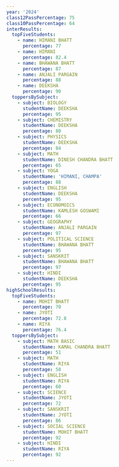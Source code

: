 ```yaml
---
year: '2024'
class12PassPercentage: 75
class10PassPercentage: 64
interResults:
  topFiveStudents:
    - name: HIMANI BHATT
      percentage: 77
    - name: HIMANI
      percentage: 82.4
    - name: BHAWANA BHATT
      percentage: 87
    - name: ANJALI PARGAIN
      percentage: 88
    - name: DEEKSHA
      percentage: 90
  toppersBySubject:
    - subject: BIOLOGY
      studentName: DEEKSHA
      percentage: 95
    - subject: CHEMISTRY
      studentName: DEEKSHA
      percentage: 80
    - subject: PHYSICS
      studentName: DEEKSHA
      percentage: 84
    - subject: MATH
      studentName: DINESH CHANDRA BHATT
      percentage: 65
    - subject: YOGA
      studentName: 'HIMANI, CHAMPA'
      percentage: 88
    - subject: ENGLISH
      studentName: DEEKSHA
      percentage: 95
    - subject: ECONOMOICS
      studentName: KAMLESH GOSWAMI
      percentage: 66
    - subject: GEOGRAPHY
      studentName: ANJALI PARGAIN
      percentage: 97
    - subject: POLITICAL SCIENCE
      studentName: BHAWANA BHATT
      percentage: 95
    - subject: SANSKRIT
      studentName: BHAWANA BHATT
      percentage: 97
    - subject: HINDI
      studentName: DEEKSHA
      percentage: 95
highSchoolResults:
  topFiveStudents:
    - name: MOHIT BHATT
      percentage: 70
    - name: JYOTI
      percentage: 72.8
    - name: RIYA
      percentage: 76.4
  toppersBySubject:
    - subject: MATH BASIC
      studentName: KAMAL CHANDRA BHATT
      percentage: 51
    - subject: MATH
      studentName: RIYA
      percentage: 58
    - subject: ENGLISH
      studentName: RIYA
      percentage: 60
    - subject: SCIENCE
      studentName: JYOTI
      percentage: 72
    - subject: SANSKRIT
      studentName: JYOTI
      percentage: 86
    - subject: SOCIAL SCIENCE
      studentName: MOHIT BHATT
      percentage: 92
    - subject: HINDI
      studentName: RIYA
      percentage: 92
---
```


